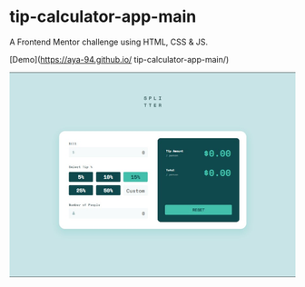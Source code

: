 # tip-calculator-app-main

A Frontend Mentor challenge using HTML, CSS & JS.

[Demo](https://aya-94.github.io/
tip-calculator-app-main/)

![images](/images/preview.jpg)
